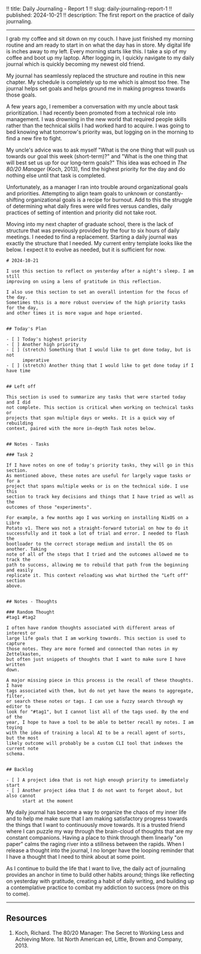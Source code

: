 !! title: Daily Journaling - Report 1
!! slug: daily-journaling-report-1
!! published: 2024-10-21
!! description: The first report on the practice of daily journaling.

---

I grab my coffee and sit down on my couch. I have just finished my morning routine and am ready to
start in on what the day has in store. My digital life is inches away to my left. Every morning
starts like this. I take a sip of my coffee and boot up my laptop. After logging in, I quickly
navigate to my daily journal which is quickly becoming my newest old friend.

My journal has seamlessly replaced the structure and routine in this new chapter. My schedule is
completely up to me which is almost too free. The journal helps set goals and helps ground me in
making progress towards those goals.

A few years ago, I remember a conversation with my uncle about task prioritization. I had recently
been promoted from a technical role into management. I was drowning in the new world that required
people skills rather than the technical skills I had worked hard to acquire. I was going to bed
knowing what tomorrow's priority was, but logging on in the morning to find a new fire to fight. 

My uncle's advice was to ask myself "What is the one thing that will push us towards our goal this
week (short-term)?" and "What is the one thing that will best set us up for our long-term goals?"
This idea was echoed in _The 80/20 Manager_ (Koch, 2013), find the highest priority for the day and
do nothing else until that task is completed.

Unfortunately, as a manager I ran into trouble around organizational goals and priorities.
Attempting to align team goals to unknown or constantly-shifting organizational goals is a recipe
for burnout. Add to this the struggle of determining what daily fires were wild fires versus
candles, daily practices of setting of intention and priority did not take root.

Moving into my next chapter of graduate school, there is the lack of structure that was previously
provided by the four to six hours of daily meetings. I needed to find a replacement. Starting a
daily journal was exactly the structure that I needed. My current entry template looks like the
below. I expect it to evolve as needed, but it is sufficient for now.

```
# 2024-10-21

I use this section to reflect on yesterday after a night's sleep. I am still
improving on using a lens of gratitude in this reflection.

I also use this section to set an overall intention for the focus of the day.
Sometimes this is a more robust overview of the high priority tasks for the day,
and other times it is more vague and hope oriented.


## Today's Plan

- [ ] Today's highest priority
- [ ] Another high priority
- [ ] (stretch) Something that I would like to get done today, but is not
      imperative
- [ ] (stretch) Another thing that I would like to get done today if I have time


## Left off

This section is used to summarize any tasks that were started today and I did
not complete. This section is critical when working on technical tasks or
projects that span multiple days or weeks. It is a quick way of rebuilding
context, paired with the more in-depth Task notes below.


## Notes - Tasks

### Task 2

If I have notes on one of today's priority tasks, they will go in this section.
As mentioned above, these notes are useful for largely vague tasks or for a
project that spans multiple weeks or is on the technical side. I use this
section to track key decisions and things that I have tried as well as the
outcomes of those "experiments".

For example, a few months ago I was working on installing NixOS on a Libre
Potato v1. There was not a straight-forward tutorial on how to do it
successfully and it took a lot of trial and error. I needed to flash the
bootloader to the correct storage medium and install the OS on another. Taking
note of all of the steps that I tried and the outcomes allowed me to track the
path to success, allowing me to rebuild that path from the beginning and easily
replicate it. This context reloading was what birthed the "Left off" section
above.


## Notes - Thoughts

### Random Thought
#tag1 #tag2

I often have random thoughts associated with different areas of interest or
large life goals that I am working towards. This section is used to capture
those notes. They are more formed and connected than notes in my Zettelkasten,
but often just snippets of thoughts that I want to make sure I have written
down.

A major missing piece in this process is the recall of these thoughts. I have
tags associated with them, but do not yet have the means to aggregate, filter,
or search these notes or tags. I can use a fuzzy search through my editor to
look for "#tag1", but I cannot list all of the tags used. By the end of the
year, I hope to have a tool to be able to better recall my notes. I am toying
with the idea of training a local AI to be a recall agent of sorts, but the most
likely outcome will probably be a custom CLI tool that indexes the current note
schema.


## Backlog

- [ ] A project idea that is not high enough priority to immediately start
- [ ] Another project idea that I do not want to forget about, but also cannot
      start at the moment
```

My daily journal has become a way to organize the chaos of my inner life and to help me make sure
that I am making satisfactory progress towards the things that I want to continuously move towards.
It is a trusted friend where I can puzzle my way through the brain-cloud of thoughts that are my
constant companions. Having a place to think through them linearly "on paper" calms the raging river
into a stillness between the rapids. When I release a thought into the journal, I no longer have the
looping reminder that I have a thought that I need to think about at some point. 

As I continue to build the life that I want to live, the daily act of journaling provides an anchor
in time to build other habits around; things like reflecting on yesterday with gratitude, creating a
habit of daily writing, and building up a contemplative practice to combat my addiction to success
(more on this to come).


---

## Resources

1. Koch, Richard. The 80/20 Manager: The Secret to Working Less and Achieving More. 1st North American ed, Little, Brown and Company, 2013.

